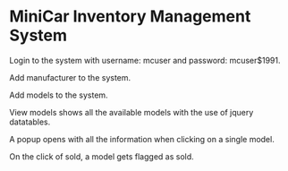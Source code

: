MiniCar Inventory Management System
============================

Login to the system with username: mcuser and password: mcuser$1991.

Add manufacturer to the system.

Add models to the system.

View models shows all the available models with the use of jquery datatables.

A popup opens with all the information when clicking on a single model.

On the click of sold, a model gets flagged as sold.
